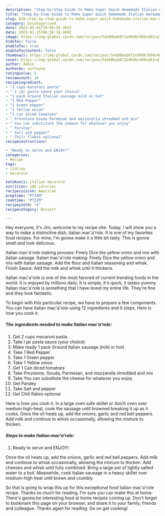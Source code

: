 ```yaml
---
description: "Step-by-Step Guide to Make Super Quick Homemade Italian mac&amp;#39;a&amp;#39;role"
title: "Step-by-Step Guide to Make Super Quick Homemade Italian mac&amp;#39;a&amp;#39;role"
slug: 628-step-by-step-guide-to-make-super-quick-homemade-italian-mac-and-39-a-and-39-role
category: Uncategorized
date: 2022-05-01T19:09:59.495Z
date: 2023-01-15T06:56:19.490Z
image: https://img-global.cpcdn.com/recipes/54d80ba6872e99d0/680x482cq70/italian-macarole-recipe-main-photo.jpg
hideToc: false
enableToc: true
enableTocContent: false
thumbnail: https://img-global.cpcdn.com/recipes/54d80ba6872e99d0/680x482cq70/italian-macarole-recipe-main-photo.jpg
cover: https://img-global.cpcdn.com/recipes/54d80ba6872e99d0/680x482cq70/italian-macarole-recipe-main-photo.jpg
author: Admin
authorAv: notfound
ratingvalue: 5
reviewcount: 18
recipeingredient:
- "2 cups macaroni pasta"
- " I jar pasta sauce your choice"
- "1 pack Ground Italian sausage mild or hot"
- "1 Red Pepper"
- "1 Green pepper"
- "1 Yellow onion"
- "1 Can diced tomatoes"
- " Provolone Gouda Parmesan and mozzarella shredded and mix"
- " You can substitute the cheese for whatever you enjoy"
- " Parsley"
- " Salt and pepper"
- " Chili flakes optional"
recipeinstructions:

- "Ready to serve and ENJOY!"
categories:
- Recipe
tags:
- italian
- macarole

katakunci: italian macarole 
nutrition: 105 calories
recipecuisine: American
preptime: "PT34M"
cooktime: "PT32M"
recipeyield: "4"
recipecategory: Dessert

---
```



Hey everyone, it's Jim, welcome to my recipe site. Today, I will show you a way to make a distinctive dish, italian mac&#39;a&#39;role. It is one of my favorites food recipes. For mine, I'm gonna make it a little bit tasty. This is gonna smell and look delicious.

Italian mac&#39;a&#39;role making process: Finely Dice the yellow onion and mix with italian saisage. Italian mac&#39;a&#39;role making: Finely Dice the yellow onion and mix with italian saisage. Add the flour and Italian seasoning and whisk. Finish Sauce: Add the milk and whisk until it thickens.

Italian mac&#39;a&#39;role is one of the most favored of current trending foods in the world. It is enjoyed by millions daily. It is simple, it's quick, it tastes yummy. Italian mac&#39;a&#39;role is something that I have loved my entire life. They're fine and they look fantastic.


To begin with this particular recipe, we have to prepare a few components. You can have italian mac&#39;a&#39;role using 12 ingredients and 0 steps. Here is how you cook it.

<!--inarticleads1-->

##### The ingredients needed to make Italian mac&#39;a&#39;role:

1. Get 2 cups macaroni pasta
1. Take  I jar pasta sauce (your choice)
1. Make ready 1 pack Ground Italian sausage (mild or hot)
1. Take 1 Red Pepper
1. Take 1 Green pepper
1. Take 1 Yellow onion
1. Get 1 Can diced tomatoes
1. Take  Provolone, Gouda, Parmesan, and mozzarella shredded and mix
1. Take  You can substitute the cheese for whatever you enjoy
1. Get  Parsley
1. Take  Salt and pepper
1. Get  Chili flakes optional


Here is how you cook it. In a large oven safe skillet or dutch oven over medium high-heat, cook the sausage until browned breaking it up as it cooks. Once the oil heats up, add the onions, garlic and red bell peppers. Add milk and continue to whisk occasionally, allowing the mixture to thicken. 

<!--inarticleads2-->

##### Steps to make Italian mac&#39;a&#39;role:


1. Ready to serve and ENJOY!

Once the oil heats up, add the onions, garlic and red bell peppers. Add milk and continue to whisk occasionally, allowing the mixture to thicken. Add cheeses and whisk until fully combined. Bring a large pot of lightly salted water to a boil. Meanwhile, cook Italian sausage in a heavy skillet over medium-high heat until brown and crumbly. 

So that is going to wrap this up for this exceptional food italian mac&#39;a&#39;role recipe. Thanks so much for reading. I'm sure you can make this at home. There's gonna be interesting food at home recipes coming up. Don't forget to bookmark this page on your browser, and share it to your family, friends and colleague. Thanks again for reading. Go on get cooking!
